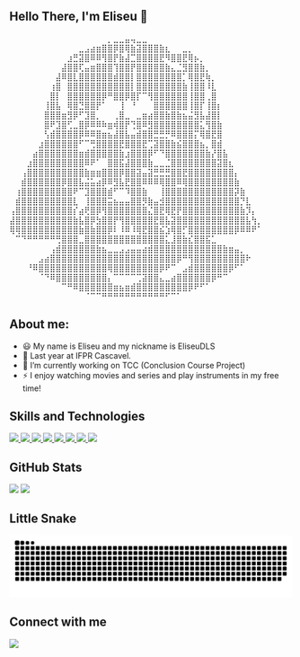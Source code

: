 ## Hello There, I'm Eliseu 👋 

⠀⠀⠀⠀⠀⠀⠀⠀⠀⠀⠀⠀⠀⠀⠀⠀⠀⡀⣀⣀⣤⢤⣀⣀⠀⠀⠀⠀⠀⠀⠀⠀⠀⠀⠀⠀⠀⠀⠀⠀⠀⠀⠀⠀
⠀⠀⠀⠀⠀⠀⠀⠀⠀⠀⠀⠀⣀⣠⣴⣶⣿⣿⡿⣿⢿⣷⣽⣿⣿⣿⣷⣆⠀⠀⣀⡀⠀⠀⠀⠀⠀⠀⠀⠀⠀⠀⠀⠀
⠀⠀⠀⠀⠀⠀⠀⠀⠀⠀⣰⣛⣽⣿⠿⠿⢻⣿⡟⣷⣼⣉⣿⣿⣿⣿⣟⠻⣿⣿⣟⢿⡦⡀⠀⠀⠀⠀⠀⠀⠀⠀⠀⠀
⠀⠀⠀⠀⠀⠀⠀⠀⠀⣼⣿⣿⢏⣤⣶⣿⣿⣿⢹⣿⣿⡟⣿⣿⣿⣿⣿⣷⣄⣈⣻⣿⣿⣷⡀⠀⠀⠀⠀⠀⠀⠀⠀⠀
⠀⠀⠀⠀⠀⠀⠀⠀⣼⠿⣿⣇⣿⣿⣿⣿⣿⣿⣾⣿⣿⡇⣿⣿⣿⣿⣿⣿⣿⣿⡁⢿⣿⣟⢷⡀⠀⠀⠀⠀⠀⠀⠀⠀
⠀⠀⠀⠀⠀⠀⠀⢰⣿⠀⣿⣿⣿⣿⣿⣿⣿⣿⣿⣿⣿⡇⣿⣿⣿⣿⣿⣿⣿⣿⣷⢸⣿⣿⠸⣇⠀⠀⠀⠀⠀⠀⠀⠀
⠀⠀⠀⠀⠀⠀⠀⣿⡇⠀⣿⣿⣿⣿⣿⣿⡿⠛⣿⣿⡿⣿⡏⠉⢻⣿⣿⣿⣿⣿⣿⢸⣿⣿⢀⣿⠀⠀⠀⠀⠀⠀⠀⠀
⠀⠀⠀⠀⠀⠀⢸⣿⣧⠀⢿⣿⣙⣿⣿⡟⠁⠀⠀⢸⠀⠘⠀⠀⠀⣿⣿⣿⣿⣿⣿⢸⣿⡏⢸⣿⡆⠀⠀⠀⠀⠀⠀⠀
⠀⠀⠀⠀⠀⠀⣿⣿⣿⣶⣻⡿⠋⣹⣿⡀⠀⠀⢀⣿⣀⠀⣀⣶⣴⣿⣿⣷⣿⣷⣦⣬⣻⣧⣼⣿⡇⠀⠀⠀⠀⠀⠀⠀
⠀⠀⠀⠀⠀⠀⣿⠟⣹⣿⢋⣀⣿⡿⠿⠿⠷⣶⢾⣿⡟⢙⣿⠿⣻⣿⣿⣿⣿⣿⣿⣿⣿⣅⢻⣿⣷⠀⠀⠀⠀⠀⠀⠀
⠀⠀⠀⠀⠀⠀⢣⣾⣿⣿⣿⣿⡿⠿⠿⣿⣶⣦⣼⣿⣧⣤⣾⣿⣿⣛⣛⡛⠿⣿⣿⣿⡍⢿⣿⣟⣿⠀⠀⠀⠀⠀⠀⠀
⠀⠀⠀⠀⠀⣰⣿⣿⣿⣿⣿⣿⠋⠉⢛⣿⣿⣿⣿⣟⣿⣿⣿⣟⢉⣽⣿⣿⣷⣮⣿⣿⣿⣦⡀⣿⣾⠀⠀⠀⠀⠀⠀⠀
⠀⠀⠀⠀⣴⣿⣿⣿⣿⣿⣿⣿⣶⣾⣿⣿⣿⣿⣿⣷⣰⣿⣿⣿⡿⠋⠙⣿⣿⣿⣿⣿⣿⣿⣷⡜⣿⣧⠀⠀⠀⠀⠀⠀
⠀⠀⠀⣰⣿⣿⣿⣿⣿⣿⣿⣿⣿⠿⠟⠁⠀⣿⣿⣯⣼⣿⣿⣿⣷⣀⣀⣈⣿⣿⣿⣿⣿⣿⣿⣿⣽⣿⣆⠀⠀⠀⠀⠀
⠀⠀⢠⣿⣿⣿⣿⣿⣿⣿⣿⣿⣿⣷⣶⣶⣿⣿⣿⡿⣿⣿⣽⣤⣽⣛⣛⣛⣿⣿⣟⣿⣿⣿⣿⣿⣿⣿⣿⡄⠀⠀⠀⠀
⠀⠀⣾⣿⣿⣿⣿⣿⣿⡿⣿⣿⣧⣬⣥⣴⡿⠿⣻⣧⣟⣿⣿⠿⠿⠿⢿⣿⣿⠿⢿⣿⣿⣿⣿⣿⣿⣿⣿⣷⠀⠀⠀⠀
⠀⢰⣿⣿⣿⣿⣿⣿⣿⣿⣿⠟⠉⣹⣿⣿⣿⣾⠋⠉⠹⣿⣿⣷⠀⠀⢸⣿⣿⣿⣿⣿⣿⣿⣿⣿⣿⣿⣿⡽⣷⠀⠀⠀
⠀⣾⣿⣿⣿⣿⣿⣿⣿⣿⣿⣇⠀⢸⣿⣿⣿⣭⣦⣤⣤⣿⣿⡻⣷⣤⣺⣿⣿⣿⣿⣿⣿⣿⣿⣿⣿⣿⣿⣿⡙⣇⠀⠀
⢠⣿⣿⣿⣿⣿⣿⣿⣿⣿⣿⡎⣴⢟⣿⡿⢻⣿⣿⣿⣿⣿⣿⣿⣌⣿⣟⢿⣟⡟⣿⣿⣿⣿⣿⣿⣿⣿⣿⣿⣷⡹⡄⠀
⣼⣿⣿⣿⣿⣿⣿⣿⣿⣿⣿⣷⣧⣿⡿⣳⣿⣿⡟⢻⣿⣿⣿⣿⣿⣟⣿⣧⣽⣿⣿⣿⣿⣿⣿⣿⣿⣿⣿⣿⣿⣧⢳⡀
⢿⢿⣿⣿⣿⣿⣿⣿⣿⣿⣿⣿⣷⣿⣷⣿⣿⡿⠇⠸⠿⠸⢿⣟⣿⣿⣮⣱⢿⣿⡋⣿⣿⣿⣿⣿⣿⣿⣿⡿⠿⠿⠟⠁
⠀⠉⠙⠛⠛⠛⠛⠛⢛⣿⣿⣿⣀⣿⣿⣿⣿⣿⣿⣿⣿⣿⣿⣿⣿⣿⣿⣅⣸⣿⣷⣎⣿⣿⣯⣁⠀⠀⠀⠀⠀⠀⠀⠀
⠀⠀⠀⠀⠀⠀⠀⢠⣾⣿⣿⣿⣿⣿⣿⣷⣦⣀⣀⣠⣠⣤⣤⣴⣾⣿⣿⣿⣿⣿⣿⣿⣿⣿⣿⣿⣿⣷⣶⣤⡀⠀⠀⠀
⠀⠀⠀⠀⠀⣠⣴⣿⣿⣿⣿⣿⣿⣿⣿⣿⣿⣿⣿⣿⣿⣿⣿⣿⣿⣿⣿⣿⣿⡿⠛⢻⣿⣿⣿⣿⣿⣿⣿⣿⣿⠗⠀⠀
⠀⠀⠀⠘⠿⣿⣿⣿⣿⣿⣿⣿⣿⣿⣿⣿⣿⢿⣿⣿⣿⣿⣿⣿⣿⣿⡿⠟⠉⠀⣠⣾⣿⣿⣿⣿⣿⣿⡿⠋⠁⠀⠀⠀
⠀⠀⠀⠀⠀⠈⠙⠿⣿⣿⣿⣿⣿⣿⣿⣿⣿⡄⠉⠉⠉⠉⢉⣽⣿⣿⣄⣀⣴⣿⣿⣿⣿⣿⣿⡿⠛⠉⠀⠀⠀⠀⠀⠀
⠀⠀⠀⠀⠀⠀⠀⠀⠀⠉⠛⠿⣿⣿⣿⣿⣿⣿⣶⣦⣶⣾⣿⣿⣿⣿⣿⣿⣿⣿⣿⡿⠟⠋⠁⠀⠀⠀⠀⠀⠀⠀⠀⠀
⠀⠀⠀⠀⠀⠀⠀⠀⠀⠀⠀⠀⠀⠈⠉⠉⠛⠛⠛⠛⠛⠛⠛⠛⠛⠛⠛⠋⠉⠁⠀⠀⠀⠀⠀⠀⠀⠀⠀⠀⠀⠀⠀⠀

## About me:

- 😃 My name is Eliseu and my nickname is EliseuDLS
- 📖 Last year at IFPR Cascavel.
- 🔭 I’m currently working on TCC (Conclusion Course Project)
- ⚡ I enjoy watching movies and series and play instruments in my free time!

<h2> Skills and Technologies </h2>
<a href= https://github.com/EliseuDLS?tab=repositories&q=&type=&language=javascript&sort= > <img width ='40px' src ='https://raw.githubusercontent.com/rahulbanerjee26/githubAboutMeGenerator/main/icons/javascript.svg'> </a>
<a href= https://github.com/EliseuDLS?tab=repositories&q=&type=&language=reactjs&sort= > <img width ='45px' src ='https://raw.githubusercontent.com/rahulbanerjee26/githubAboutMeGenerator/main/icons/java.svg'> </a>
<a href= https://github.com/EliseuDLS?tab=repositories&q=&type=&language=reactnative&sort= > <img width ='40px' src ='https://raw.githubusercontent.com/rahulbanerjee26/githubAboutMeGenerator/main/icons/css.svg'> </a>
<a href= https://github.com/EliseuDLS?tab=repositories&q=&type=&language=nodejs&sort= > <img width ='40px' src ='https://raw.githubusercontent.com/rahulbanerjee26/githubAboutMeGenerator/main/icons/html.svg'> </a>
<a href= https://github.com/EliseuDLS?tab=repositories&q=&type=&language=nodejs&sort= > <img width ='39px' src ='https://cdn.jsdelivr.net/gh/devicons/devicon/icons/vscode/vscode-original.svg'> </a>
<a href= https://github.com/EliseuDLS?tab=repositories&q=&type=&language=nodejs&sort= > <img width ='43px' src
='https://cdn.jsdelivr.net/gh/devicons/devicon/icons/jupyter/jupyter-original-wordmark.svg'> </a>
<a href= https://github.com/EliseuDLS?tab=repositories&q=&type=&language=nodejs&sort= > <img width ='43px' src
='https://cdn.jsdelivr.net/gh/devicons/devicon/icons/androidstudio/androidstudio-original.svg'> </a>
<a href= https://github.com/EliseuDLS?tab=repositories&q=&type=&language=nodejs&sort= > <img width ='46px' src
='https://cdn.jsdelivr.net/gh/devicons/devicon/icons/arduino/arduino-original-wordmark.svg'> </a>
                   
<h2> GitHub Stats </h2>
<div>
  <img height="180em" src="https://github-readme-stats.vercel.app/api?username=EliseuDLS&show_icons=true&theme=dark&include_all_commits=true&count_private=true"/>
  <img height="180em" src="https://github-readme-stats-eight-theta.vercel.app/api/top-langs/?username=EliseuDLS&layout=compact&langs_count=8&theme=dark"/>
</div>

<h2> Little Snake </h2>
<p align="center">  
<picture>
  <source
    media="(prefers-color-scheme: dark)"
    srcset="
      https://raw.githubusercontent.com/platane/snk/output/github-contribution-grid-snake-dark.svg
    "
  />
  <source
    media="(prefers-color-scheme: light)"
    srcset="
      https://raw.githubusercontent.com/platane/snk/output/github-contribution-grid-snake.svg
    "
  />
  <img
    alt="github contribution grid snake animation"
    src="https://raw.githubusercontent.com/platane/snk/output/github-contribution-grid-snake-dark.svg"
  />
</picture>
</p>

<h2> Connect with me </h2>
<a href="https://instagram.com/eliseu.dls/" target="_blank"><img src="https://img.shields.io/badge/-Instagram-%23E4405F?style=for-the-badge&logo=instagram&logoColor=white" target="_blank"></a>
